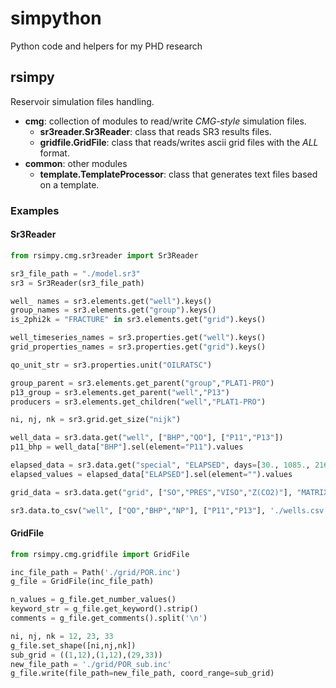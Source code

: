 # simpython
Python code and helpers for my PHD research

## rsimpy
Reservoir simulation files handling.

* **cmg**: collection of modules to read/write _CMG-style_ simulation files.
    * **sr3reader.Sr3Reader**: class that reads SR3 results files.
    * **gridfile.GridFile**: class that reads/writes ascii grid files with the *ALL* format.
* **common**: other modules
    * **template.TemplateProcessor**: class that generates text files based on a template.

### Examples

#### Sr3Reader

```python
from rsimpy.cmg.sr3reader import Sr3Reader

sr3_file_path = "./model.sr3"
sr3 = Sr3Reader(sr3_file_path)

well_ names = sr3.elements.get("well").keys()
group_names = sr3.elements.get("group").keys()
is_2phi2k = "FRACTURE" in sr3.elements.get("grid").keys()

well_timeseries_names = sr3.properties.get("well").keys()
grid_properties_names = sr3.properties.get("grid").keys()

qo_unit_str = sr3.properties.unit("OILRATSC")

group_parent = sr3.elements.get_parent("group","PLAT1-PRO")
p13_group = sr3.elements.get_parent("well","P13")
producers = sr3.elements.get_children("well","PLAT1-PRO")

ni, nj, nk = sr3.grid.get_size("nijk")

well_data = sr3.data.get("well", ["BHP","QO"], ["P11","P13"])
p11_bhp = well_data["BHP"].sel(element="P11").values

elapsed_data = sr3.data.get("special", "ELAPSED", days=[30., 1085., 2162.])
elapsed_values = elapsed_data["ELAPSED"].sel(element="").values

grid_data = sr3.data.get("grid", ["SO","PRES","VISO","Z(CO2)"], "MATRIX", days=10.)

sr3.data.to_csv("well", ["QO","BHP","NP"], ["P11","P13"], './wells.csv')
```

#### GridFile

```python
from rsimpy.cmg.gridfile import GridFile

inc_file_path = Path('./grid/POR.inc')
g_file = GridFile(inc_file_path)

n_values = g_file.get_number_values()
keyword_str = g_file.get_keyword().strip()
comments = g_file.get_comments().split('\n')

ni, nj, nk = 12, 23, 33
g_file.set_shape([ni,nj,nk])
sub_grid = ((1,12),(1,12),(29,33))
new_file_path = './grid/POR_sub.inc'
g_file.write(file_path=new_file_path, coord_range=sub_grid)
```